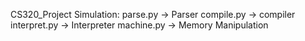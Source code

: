 CS320_Project
Simulation: parse.py -> Parser
            compile.py -> compiler
            interpret.py -> Interpreter
            machine.py -> Memory Manipulation
            
